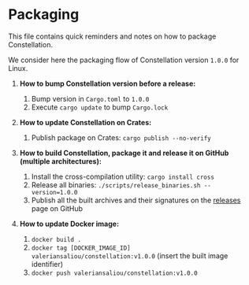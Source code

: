 Packaging
=========

This file contains quick reminders and notes on how to package Constellation.

We consider here the packaging flow of Constellation version `1.0.0` for Linux.

1. **How to bump Constellation version before a release:**
    1. Bump version in `Cargo.toml` to `1.0.0`
    2. Execute `cargo update` to bump `Cargo.lock`

2. **How to update Constellation on Crates:**
    1. Publish package on Crates: `cargo publish --no-verify`

3. **How to build Constellation, package it and release it on GitHub (multiple architectures):**
    1. Install the cross-compilation utility: `cargo install cross`
    2. Release all binaries: `./scripts/release_binaries.sh --version=1.0.0`
    3. Publish all the built archives and their signatures on the [releases](https://github.com/valeriansaliou/constellation/releases) page on GitHub

4. **How to update Docker image:**
    1. `docker build .`
    2. `docker tag [DOCKER_IMAGE_ID] valeriansaliou/constellation:v1.0.0` (insert the built image identifier)
    3. `docker push valeriansaliou/constellation:v1.0.0`
